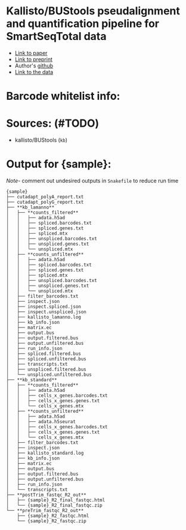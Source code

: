 # Kallisto/BUStools pseudalignment and quantification pipeline for SmartSeqTotal data

- [Link to paper](https://www.pnas.org/doi/10.1073/pnas.2113568118)
- [Link to preprint](https://www.biorxiv.org/content/10.1101/2020.06.02.131060v1)
- Author's [github](https://github.com/aisakova/smart-seq-total)
- [Link to the data](https://www.ncbi.nlm.nih.gov/geo/query/acc.cgi?acc=GSE151334)

# Barcode whitelist info:

# Sources: (#TODO)
- kallisto/BUStools (`kb`)

# Output for {sample}:
*Note*- comment out undesired outputs in `Snakefile` to reduce run time
```
{sample}
├── cutadapt_polyA_report.txt
├── cutadapt_polyG_report.txt
├── **kb_lamanno**
│   ├── **counts_filtered**
│   │   ├── adata.h5ad
│   │   ├── spliced.barcodes.txt
│   │   ├── spliced.genes.txt
│   │   ├── spliced.mtx
│   │   ├── unspliced.barcodes.txt
│   │   ├── unspliced.genes.txt
│   │   └── unspliced.mtx
│   ├── **counts_unfiltered**
│   │   ├── adata.h5ad
│   │   ├── spliced.barcodes.txt
│   │   ├── spliced.genes.txt
│   │   ├── spliced.mtx
│   │   ├── unspliced.barcodes.txt
│   │   ├── unspliced.genes.txt
│   │   └── unspliced.mtx
│   ├── filter_barcodes.txt
│   ├── inspect.json
│   ├── inspect.spliced.json
│   ├── inspect.unspliced.json
│   ├── kallisto_lamanno.log
│   ├── kb_info.json
│   ├── matrix.ec
│   ├── output.bus
│   ├── output.filtered.bus
│   ├── output.unfiltered.bus
│   ├── run_info.json
│   ├── spliced.filtered.bus
│   ├── spliced.unfiltered.bus
│   ├── transcripts.txt
│   ├── unspliced.filtered.bus
│   └── unspliced.unfiltered.bus
├── **kb_standard**
│   ├── **counts_filtered**
│   │   ├── adata.h5ad
│   │   ├── cells_x_genes.barcodes.txt
│   │   ├── cells_x_genes.genes.txt
│   │   └── cells_x_genes.mtx
│   ├── **counts_unfiltered**
│   │   ├── adata.h5ad
│   │   ├── adata.h5seurat
│   │   ├── cells_x_genes.barcodes.txt
│   │   ├── cells_x_genes.genes.txt
│   │   └── cells_x_genes.mtx
│   ├── filter_barcodes.txt
│   ├── inspect.json
│   ├── kallisto_standard.log
│   ├── kb_info.json
│   ├── matrix.ec
│   ├── output.bus
│   ├── output.filtered.bus
│   ├── output.unfiltered.bus
│   ├── run_info.json
│   └── transcripts.txt
├── **postTrim_fastqc_R2_out**
│   ├── {sample}_R2_final_fastqc.html
│   └── {sample}_R2_final_fastqc.zip
└── **preTrim_fastqc_R2_out**
    ├── {sample}_R2_fastqc.html
    └── {sample}_R2_fastqc.zip
```
